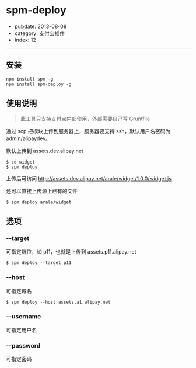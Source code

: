 # spm-deploy

- pubdate: 2013-08-08
- category: 支付宝插件
- index: 12

-----------

## 安装

```
npm install spm -g
npm install spm-deploy -g
```

## 使用说明

> 此工具只支持支付宝内部使用，外部需要自己写 Gruntfile

通过 scp 把模块上传到服务器上，服务器要支持 ssh，默认用户名密码为 admin/alipaydev。

默认上传到 assets.dev.alipay.net

```
$ cd widget
$ spm deploy
```

上传后可访问 http://assets.dev.alipay.net/arale/widget/1.0.0/widget.js

还可以直接上传源上已有的文件

```
$ spm deploy arale/widget
```

## 选项

### --target


可指定坑位，如 p11，也就是上传到 assets.p11.alipay.net

```
$ spm deploy --target p11
```

### --host


可指定域名

```
$ spm deploy --host assets.a1.alipay.net
```

### --username

可指定用户名

### --password

可指定密码
